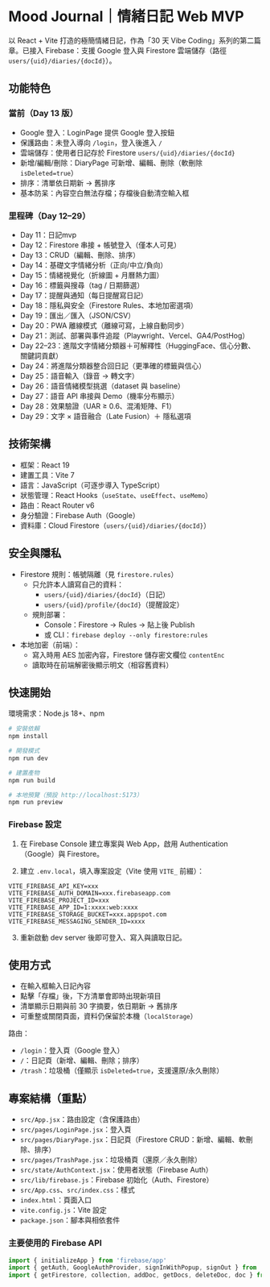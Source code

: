 # Mood Journal｜情緒日記 Web MVP

以 React + Vite 打造的極簡情緒日記，作為「30 天 Vibe Coding」系列的第二篇章。已接入 Firebase：支援 Google 登入與 Firestore 雲端儲存（路徑 `users/{uid}/diaries/{docId}`）。

## 功能特色

### 當前（Day 13 版）

- Google 登入：LoginPage 提供 Google 登入按鈕
- 保護路由：未登入導向 `/login`，登入後進入 `/`
- 雲端儲存：使用者日記存於 Firestore `users/{uid}/diaries/{docId}`
- 新增/編輯/刪除：DiaryPage 可新增、編輯、刪除（軟刪除 `isDeleted=true`）
- 排序：清單依日期新 → 舊排序
- 基本防呆：內容空白無法存檔；存檔後自動清空輸入框

### 里程碑（Day 12–29）

- Day 11：日記mvp
- Day 12：Firestore 串接 + 帳號登入（僅本人可見）
- Day 13：CRUD（編輯、刪除、排序）
- Day 14：基礎文字情緒分析（正向/中立/負向）
- Day 15：情緒視覺化（折線圖 + 月曆熱力圖）
- Day 16：標籤與搜尋（tag / 日期篩選）
- Day 17：提醒與通知（每日提醒寫日記）
- Day 18：隱私與安全（Firestore Rules、本地加密選項）
- Day 19：匯出／匯入（JSON/CSV）
- Day 20：PWA 離線模式（離線可寫，上線自動同步）
- Day 21：測試、部署與事件追蹤（Playwright、Vercel、GA4/PostHog）
- Day 22–23：進階文字情緒分類器＋可解釋性（HuggingFace、信心分數、關鍵詞貢獻）
- Day 24：將進階分類器整合回日記（更準確的標籤與信心）
- Day 25：語音輸入（錄音 → 轉文字）
- Day 26：語音情緒模型挑選（dataset 與 baseline）
- Day 27：語音 API 串接與 Demo（機率分布顯示）
- Day 28：效果驗證（UAR ≥ 0.6、混淆矩陣、F1）
- Day 29：文字 × 語音融合（Late Fusion）＋ 隱私選項

## 技術架構

- 框架：React 19
- 建置工具：Vite 7
- 語言：JavaScript（可逐步導入 TypeScript）
- 狀態管理：React Hooks（`useState`、`useEffect`、`useMemo`）
- 路由：React Router v6
- 身分驗證：Firebase Auth（Google）
- 資料庫：Cloud Firestore（`users/{uid}/diaries/{docId}`）

## 安全與隱私

- Firestore 規則：帳號隔離（見 `firestore.rules`）
  - 只允許本人讀寫自己的資料：
    - `users/{uid}/diaries/{docId}`（日記）
    - `users/{uid}/profile/{docId}`（提醒設定）
  - 規則部署：
    - Console：Firestore → Rules → 貼上後 Publish
    - 或 CLI：`firebase deploy --only firestore:rules`
- 本地加密（前端）：
  - 寫入時用 AES 加密內容，Firestore 儲存密文欄位 `contentEnc`
  - 讀取時在前端解密後顯示明文（相容舊資料）

## 快速開始

環境需求：Node.js 18+、npm

```bash
# 安裝依賴
npm install

# 開發模式
npm run dev

# 建置產物
npm run build

# 本地預覽（預設 http://localhost:5173）
npm run preview
```

### Firebase 設定

1) 在 Firebase Console 建立專案與 Web App，啟用 Authentication（Google）與 Firestore。

2) 建立 `.env.local`，填入專案設定（Vite 使用 `VITE_` 前綴）：

```
VITE_FIREBASE_API_KEY=xxx
VITE_FIREBASE_AUTH_DOMAIN=xxx.firebaseapp.com
VITE_FIREBASE_PROJECT_ID=xxx
VITE_FIREBASE_APP_ID=1:xxxx:web:xxxx
VITE_FIREBASE_STORAGE_BUCKET=xxx.appspot.com
VITE_FIREBASE_MESSAGING_SENDER_ID=xxxx
```

3) 重新啟動 dev server 後即可登入、寫入與讀取日記。

## 使用方式

- 在輸入框輸入日記內容
- 點擊「存檔」後，下方清單會即時出現新項目
- 清單顯示日期與前 30 字摘要，依日期新 → 舊排序
- 可重整或關閉頁面，資料仍保留於本機（`localStorage`）

路由：
- `/login`：登入頁（Google 登入）
- `/`：日記頁（新增、編輯、刪除；排序）
- `/trash`：垃圾桶（僅顯示 `isDeleted=true`，支援還原/永久刪除）

## 專案結構（重點）

- `src/App.jsx`：路由設定（含保護路由）
- `src/pages/LoginPage.jsx`：登入頁
- `src/pages/DiaryPage.jsx`：日記頁（Firestore CRUD：新增、編輯、軟刪除、排序）
- `src/pages/TrashPage.jsx`：垃圾桶頁（還原／永久刪除）
- `src/state/AuthContext.jsx`：使用者狀態（Firebase Auth）
- `src/lib/firebase.js`：Firebase 初始化（Auth、Firestore）
- `src/App.css`、`src/index.css`：樣式
- `index.html`：頁面入口
- `vite.config.js`：Vite 設定
- `package.json`：腳本與相依套件

### 主要使用的 Firebase API

```js
import { initializeApp } from 'firebase/app'
import { getAuth, GoogleAuthProvider, signInWithPopup, signOut } from 'firebase/auth'
import { getFirestore, collection, addDoc, getDocs, deleteDoc, doc } from 'firebase/firestore'
```
